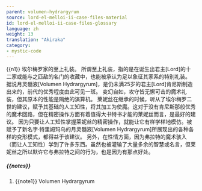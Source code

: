 ```yaml
---
parent: volumen-hydrargyrum
source: lord-el-melloi-ii-case-files-material
id: lord-el-melloi-ii-case-files-glossary
language: zh
weight: 13
translation: "Akiraka"
category:
- mystic-code
---
```


{{n1}}
埃尔梅罗家的至上礼装。
所谓至上礼装，指的是在诞生出君主[Lord]的十二家或能与之匹敌的名门的收藏中，也能被承认为足以象征其家系的特别礼装。
据说月灵髓液[Volumen Hydrargyrum]，是仍未满25岁的君主[Lord]肯尼斯制造出来的，前代的优秀程度由此可见一斑。
变幻自如，攻守皆无懈可击的魔术礼装，但其原本的性能是隔绝的演算机。
莱妮丝在继承的时候，听从了埃尔梅罗二世的建议，赋予其基础的人工知性，将其加工为使魔。这对于没有肯尼斯那般优秀的魔术回路，但在精密操作方面有着值得大书特书才能的莱妮丝而言，是最好的建议。
因为只要让人工知性掌握莱妮丝的精密操作，就能让它有样学样地模仿。被赋予了新名字·特里姆玛乌的月灵髓液[Volumen Hydrargyrum]所展现出的各种各样的变形模式，都得益于该建议。
另外，在性情方面，因为弗拉特的魔术骇入（而让人工知性）学到了许多东西。虽然也被灌输了大量多余的智慧或名言，但莱妮丝之所以默许它与弗拉特之间的行为，也是因为有那点好处。

##### {{notes}}

1. {{note1}} Volumen Hydrargyrum
